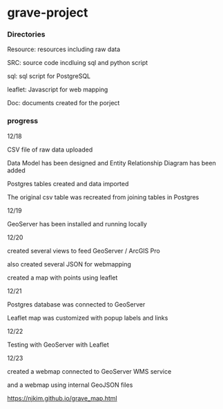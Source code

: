 # grave-project

### Directories
Resource: resources including raw data

SRC: source code incdluing sql and python script

  sql: sql script for PostgreSQL
  
  leaflet: Javascript for web mapping
  
Doc: documents created for the porject

### progress
12/18

CSV file of raw data uploaded

Data Model has been designed and Entity Relationship Diagram has been added

Postgres tables created and data imported

The original csv table was recreated from joining tables in Postgres

12/19

GeoServer has been installed and running locally

12/20

created several views to feed GeoServer / ArcGIS Pro

also created several JSON for webmapping

created a map with points using leaflet

12/21

Postgres database was connected to GeoServer

Leaflet map was customized with popup labels and links

12/22

Testing with GeoServer with Leaflet

12/23

created a webmap connected to GeoServer WMS service

and a webmap using internal GeoJSON files

https://njkim.github.io/grave_map.html
